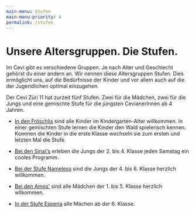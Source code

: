 ```yaml
---
main-menu: Stufen
main-menu-priority: 4
permalink: /stufen
---
```


# Unsere Altersgruppen. Die Stufen.

Im Cevi gibt es verschiedene Gruppen. Je nach Alter und Geschlecht gehörst du einer andern an. Wir nennen diese
Altersgruppen Stufen. Dies ermöglicht uns, auf die Bedürfnisse der Kinder und vor allem auch auf die der Jugendlichen
optimal einzugehen.

Der Cevi Züri 11 hat zurzeit fünf Stufen. Zwei für die Mädchen, zwei für die Jungs und eine gemischte Stufe für die
jüngsten CevianerInnen ab 4 Jahren.

- [In den Fröschlis](/stufen/froeschli) sind alle Kinder im Kindergarten-Alter willkommen. In einer gemischten Stufe
  lernen die Kinder den Wald spielerisch kennen. Kommen die Kinder in die erste Klasse wechseln sie zum ersten und
  letzten Mal die Stufe.

- [Bei den Sinai's](/stufen/sinai) erleben die Jungs der 2. bis 4. Klasse jeden Samstag ein cooles Programm.

- [Bei der Stufe Nameless](/stufen/nameless) sind die Jungs der 4. bis 6. Klasse herzlich willkommen.

- [Bei den Amos'](/stufen/amos) sind alle Mädchen der 1. bis 5. Klasse herzlich wllkommen.

- [In der Stufe Esperia](/stufen/esperia) alle Mächen ab der 6. Klasse.



